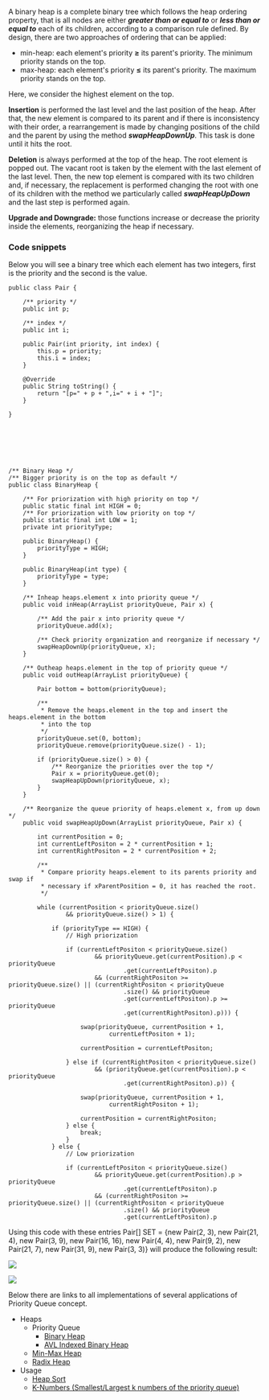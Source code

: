 A binary heap is a complete binary tree which follows the heap ordering property, that is all nodes are either **_greater than or equal to_** or **_less than or equal to_** each of its children, according to a comparison rule defined. By design, there are two approaches of ordering that can be applied:
  

* min-heap: each element's priority **≥** its parent's priority. The minimum priority stands on the top.
* max-heap: each element's priority **≤** its parent's priority. The maximum priority stands on the top.

Here, we consider the highest element on the top.

**Insertion** is performed the last level and the last position of the heap. After that, the new element is compared to its parent and if there is inconsistency with their order, a rearrangement is made by changing positions of the child and the parent by using the method **_swapHeapDownUp_**. This task is done until it hits the root.

**Deletion** is always performed at the top of the heap. The root element is popped out. The vacant root is taken by the element with the last element of the last level. Then, the new top element is compared with its two children and, if necessary, the replacement is performed changing the root with one of its children with the method we particularly called **_swapHeapUpDown_** and the last step is performed again. 

**Upgrade and Downgrade:** those functions increase or decrease the priority inside the elements, reorganizing the heap if necessary.

### Code snippets

Below you will see a binary tree which each element has two integers, first is the priority and the second is the value.


    
    
    public class Pair {
    
    	/** priority */
    	public int p;
    
    	/** index */
    	public int i;
    
    	public Pair(int priority, int index) {
    		this.p = priority;
    		this.i = index;
    	}
    
    	@Override
    	public String toString() {
    		return "[p=" + p + ",i=" + i + "]";
    	}
    
    }
    
    



    
    
    /** Binary Heap */
    /** Bigger priority is on the top as default */
    public class BinaryHeap {
    
    	/** For priorization with high priority on top */
    	public static final int HIGH = 0;
    	/** For priorization with low priority on top */
    	public static final int LOW = 1;
    	private int priorityType;
    
    	public BinaryHeap() {
    		priorityType = HIGH;
    	}
    
    	public BinaryHeap(int type) {
    		priorityType = type;
    	}
    
    	/** Inheap heaps.element x into priority queue */
    	public void inHeap(ArrayList priorityQueue, Pair x) {
    
    		/** Add the pair x into priority queue */
    		priorityQueue.add(x);
    
    		/** Check priority organization and reorganize if necessary */
    		swapHeapDownUp(priorityQueue, x);
    	}
    
    	/** Outheap heaps.element in the top of priority queue */
    	public void outHeap(ArrayList priorityQueue) {
    
    		Pair bottom = bottom(priorityQueue);
    
    		/**
    		 * Remove the heaps.element in the top and insert the heaps.element in the bottom
    		 * into the top
    		 */
    		priorityQueue.set(0, bottom);
    		priorityQueue.remove(priorityQueue.size() - 1);
    
    		if (priorityQueue.size() > 0) {
    			/** Reorganize the priorities over the top */
    			Pair x = priorityQueue.get(0);
    			swapHeapUpDown(priorityQueue, x);
    		}
    	}
    
    	/** Reorganize the queue priority of heaps.element x, from up down */
    	public void swapHeapUpDown(ArrayList priorityQueue, Pair x) {
    
    		int currentPosition = 0;
    		int currentLeftPositon = 2 * currentPosition + 1;
    		int currentRightPositon = 2 * currentPosition + 2;
    
    		/**
    		 * Compare priority heaps.element to its parents priority and swap if
    		 * necessary if xParentPosition = 0, it has reached the root.
    		 */
    
    		while (currentPosition < priorityQueue.size()
    				&& priorityQueue.size() > 1) {
    
    			if (priorityType == HIGH) {
    				// High priorization
    
    				if (currentLeftPositon < priorityQueue.size()
    						&& priorityQueue.get(currentPosition).p < priorityQueue
    								.get(currentLeftPositon).p
    						&& (currentRightPositon >= priorityQueue.size() || (currentRightPositon < priorityQueue
    								.size() && priorityQueue
    								.get(currentLeftPositon).p >= priorityQueue
    								.get(currentRightPositon).p))) {
    
    					swap(priorityQueue, currentPosition + 1,
    							currentLeftPositon + 1);
    
    					currentPosition = currentLeftPositon;
    
    				} else if (currentRightPositon < priorityQueue.size()
    						&& (priorityQueue.get(currentPosition).p < priorityQueue
    								.get(currentRightPositon).p)) {
    
    					swap(priorityQueue, currentPosition + 1,
    							currentRightPositon + 1);
    
    					currentPosition = currentRightPositon;
    				} else {
    					break;
    				}
    			} else {
    				// Low priorization
    
    				if (currentLeftPositon < priorityQueue.size()
    						&& priorityQueue.get(currentPosition).p > priorityQueue
    								.get(currentLeftPositon).p
    						&& (currentRightPositon >= priorityQueue.size() || (currentRightPositon < priorityQueue
    								.size() && priorityQueue
    								.get(currentLeftPositon).p 
    


Using this code with these entries Pair\[\] SET = {new Pair(2, 3), new Pair(21, 4), new Pair(3, 9), new Pair(16, 16), new Pair(4, 4), new Pair(9, 2), new Pair(21, 7), new Pair(31, 9), new Pair(3, 3)} will produce the following result:




![](http://i.imgur.com/SzHUuUx.png) 

![](http://i.imgur.com/sUTDeeM.png) 

Below there are links to all implementations of several applications of Priority Queue concept.

* Heaps
  * Priority Queue
    * [Binary Heap][0]
    * [AVL Indexed Binary Heap][1]
  * [Min-Max Heap][2]
  * [Radix Heap][3]
* Usage
  * [Heap Sort][4]
  * [K-Numbers (Smallest/Largest k numbers of the priority queue)][5]


[0]: http://lab.leocardz.com/binary-heap
[1]: http://lab.leocardz.com/avl-indexed-binary-heap
[2]: http://lab.leocardz.com/min-max-heap
[3]: http://lab.leocardz.com/radix-heap
[4]: http://lab.leocardz.com/heap-sort
[5]: http://lab.leocardz.com/k-numbers
